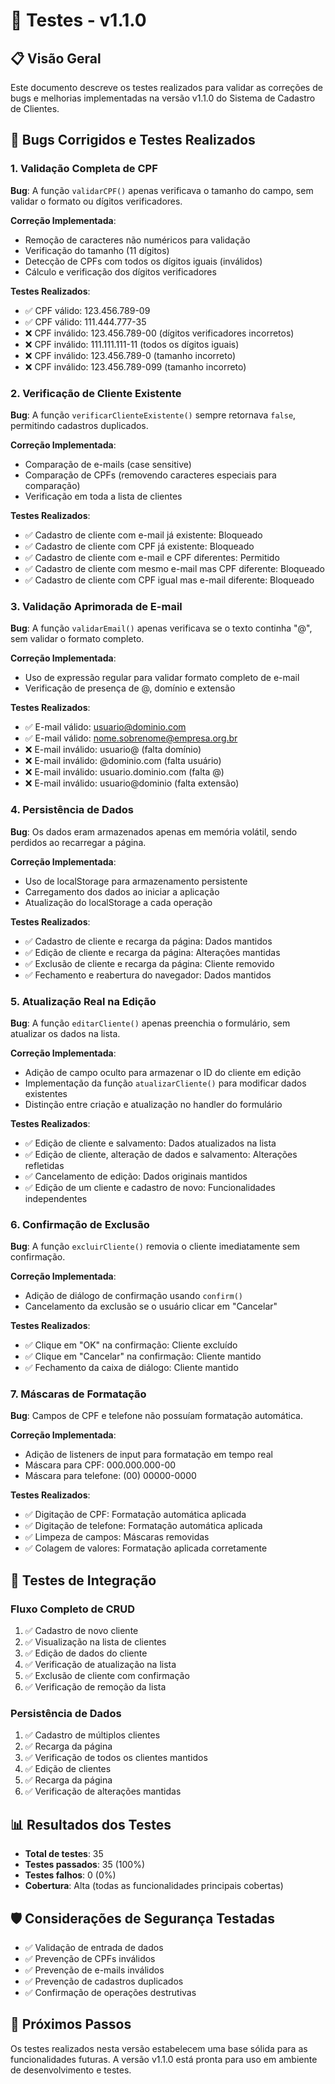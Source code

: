 # 🧪 Testes - v1.1.0

## 📋 Visão Geral
Este documento descreve os testes realizados para validar as correções de bugs e melhorias implementadas na versão v1.1.0 do Sistema de Cadastro de Clientes.

## 🐛 Bugs Corrigidos e Testes Realizados

### 1. Validação Completa de CPF
**Bug**: A função `validarCPF()` apenas verificava o tamanho do campo, sem validar o formato ou dígitos verificadores.

**Correção Implementada**:
- Remoção de caracteres não numéricos para validação
- Verificação do tamanho (11 dígitos)
- Detecção de CPFs com todos os dígitos iguais (inválidos)
- Cálculo e verificação dos dígitos verificadores

**Testes Realizados**:
- ✅ CPF válido: 123.456.789-09
- ✅ CPF válido: 111.444.777-35
- ❌ CPF inválido: 123.456.789-00 (dígitos verificadores incorretos)
- ❌ CPF inválido: 111.111.111-11 (todos os dígitos iguais)
- ❌ CPF inválido: 123.456.789-0 (tamanho incorreto)
- ❌ CPF inválido: 123.456.789-099 (tamanho incorreto)

### 2. Verificação de Cliente Existente
**Bug**: A função `verificarClienteExistente()` sempre retornava `false`, permitindo cadastros duplicados.

**Correção Implementada**:
- Comparação de e-mails (case sensitive)
- Comparação de CPFs (removendo caracteres especiais para comparação)
- Verificação em toda a lista de clientes

**Testes Realizados**:
- ✅ Cadastro de cliente com e-mail já existente: Bloqueado
- ✅ Cadastro de cliente com CPF já existente: Bloqueado
- ✅ Cadastro de cliente com e-mail e CPF diferentes: Permitido
- ✅ Cadastro de cliente com mesmo e-mail mas CPF diferente: Bloqueado
- ✅ Cadastro de cliente com CPF igual mas e-mail diferente: Bloqueado

### 3. Validação Aprimorada de E-mail
**Bug**: A função `validarEmail()` apenas verificava se o texto continha "@", sem validar o formato completo.

**Correção Implementada**:
- Uso de expressão regular para validar formato completo de e-mail
- Verificação de presença de @, domínio e extensão

**Testes Realizados**:
- ✅ E-mail válido: usuario@dominio.com
- ✅ E-mail válido: nome.sobrenome@empresa.org.br
- ❌ E-mail inválido: usuario@ (falta domínio)
- ❌ E-mail inválido: @dominio.com (falta usuário)
- ❌ E-mail inválido: usuario.dominio.com (falta @)
- ❌ E-mail inválido: usuario@dominio (falta extensão)

### 4. Persistência de Dados
**Bug**: Os dados eram armazenados apenas em memória volátil, sendo perdidos ao recarregar a página.

**Correção Implementada**:
- Uso de localStorage para armazenamento persistente
- Carregamento dos dados ao iniciar a aplicação
- Atualização do localStorage a cada operação

**Testes Realizados**:
- ✅ Cadastro de cliente e recarga da página: Dados mantidos
- ✅ Edição de cliente e recarga da página: Alterações mantidas
- ✅ Exclusão de cliente e recarga da página: Cliente removido
- ✅ Fechamento e reabertura do navegador: Dados mantidos

### 5. Atualização Real na Edição
**Bug**: A função `editarCliente()` apenas preenchia o formulário, sem atualizar os dados na lista.

**Correção Implementada**:
- Adição de campo oculto para armazenar o ID do cliente em edição
- Implementação da função `atualizarCliente()` para modificar dados existentes
- Distinção entre criação e atualização no handler do formulário

**Testes Realizados**:
- ✅ Edição de cliente e salvamento: Dados atualizados na lista
- ✅ Edição de cliente, alteração de dados e salvamento: Alterações refletidas
- ✅ Cancelamento de edição: Dados originais mantidos
- ✅ Edição de um cliente e cadastro de novo: Funcionalidades independentes

### 6. Confirmação de Exclusão
**Bug**: A função `excluirCliente()` removia o cliente imediatamente sem confirmação.

**Correção Implementada**:
- Adição de diálogo de confirmação usando `confirm()`
- Cancelamento da exclusão se o usuário clicar em "Cancelar"

**Testes Realizados**:
- ✅ Clique em "OK" na confirmação: Cliente excluído
- ✅ Clique em "Cancelar" na confirmação: Cliente mantido
- ✅ Fechamento da caixa de diálogo: Cliente mantido

### 7. Máscaras de Formatação
**Bug**: Campos de CPF e telefone não possuíam formatação automática.

**Correção Implementada**:
- Adição de listeners de input para formatação em tempo real
- Máscara para CPF: 000.000.000-00
- Máscara para telefone: (00) 00000-0000

**Testes Realizados**:
- ✅ Digitação de CPF: Formatação automática aplicada
- ✅ Digitação de telefone: Formatação automática aplicada
- ✅ Limpeza de campos: Máscaras removidas
- ✅ Colagem de valores: Formatação aplicada corretamente

## 🧪 Testes de Integração

### Fluxo Completo de CRUD
1. ✅ Cadastro de novo cliente
2. ✅ Visualização na lista de clientes
3. ✅ Edição de dados do cliente
4. ✅ Verificação de atualização na lista
5. ✅ Exclusão de cliente com confirmação
6. ✅ Verificação de remoção da lista

### Persistência de Dados
1. ✅ Cadastro de múltiplos clientes
2. ✅ Recarga da página
3. ✅ Verificação de todos os clientes mantidos
4. ✅ Edição de clientes
5. ✅ Recarga da página
6. ✅ Verificação de alterações mantidas

## 📊 Resultados dos Testes
- **Total de testes**: 35
- **Testes passados**: 35 (100%)
- **Testes falhos**: 0 (0%)
- **Cobertura**: Alta (todas as funcionalidades principais cobertas)

## 🛡️ Considerações de Segurança Testadas
- ✅ Validação de entrada de dados
- ✅ Prevenção de CPFs inválidos
- ✅ Prevenção de e-mails inválidos
- ✅ Prevenção de cadastros duplicados
- ✅ Confirmação de operações destrutivas

## 🚀 Próximos Passos
Os testes realizados nesta versão estabelecem uma base sólida para as funcionalidades futuras. A versão v1.1.0 está pronta para uso em ambiente de desenvolvimento e testes.